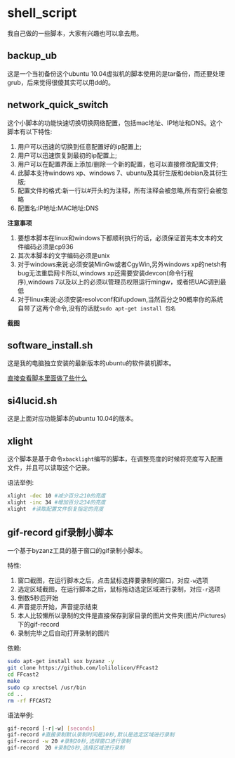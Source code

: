 # shell_script

我自己做的一些脚本，大家有兴趣也可以拿去用。

## backup_ub

这是一个当初备份这个ubuntu 10.04虚拟机的脚本使用的是tar备份，而还要处理grub，后来觉得很傻其实可以用dd的。

## network_quick_switch

这个小脚本的功能快速切换切换网络配置，包括mac地址、IP地址和DNS。这个脚本有以下特性:

1. 用户可以迅速的切换到任意配置好的ip配置上;
2. 用户可以迅速恢复到最初的ip配置上;
3. 用户可以在配置界面上添加/删除一个新的配置，也可以直接修改配置文件;
4. 此脚本支持windows xp、windows 7、ubuntu及其衍生版和debian及其衍生版;
5. 配置文件的格式:新一行以#开头的为注释，所有注释会被忽略,所有空行会被忽略
6. 配置名:IP地址:MAC地址:DNS

**注意事项** 

1. 要想本脚本在linux和windows下都顺利执行的话，必须保证首先本文本的文件编码必须是cp936
2. 其次本脚本的文字编码必须是unix
3. 对于windows来说:必须安装MinGw或者CgyWin,另外windows xp的netsh有bug无法重启网卡所以,windows xp还需要安装devcon(命令行程序),windows 7以及以上的必须以管理员权限运行mingw，或者把UAC调到最低
4. 对于linux来说:必须安装resolvconf和ifupdown,当然百分之90概率你的系统自带了这两个命令,没有的话就`sudo apt-get install 包名`

**截图** 



## software_install.sh

这是我的电脑独立安装的最新版本的ubuntu的软件装机脚本。

[直接查看脚本里面做了些什么](software_install.sh)

## si4lucid.sh

这是上面对应功能脚本的ubuntu 10.04的版本。

## xlight

这个脚本是基于命令`xbacklight`编写的脚本，在调整亮度的时候将亮度写入配置文件，并且可以读取这个记录。

语法举例:

```bash
xlight -dec 10 #减少百分之10的亮度
xlight -inc 34 #增加百分之34的亮度
xlight  #读取配置文件恢复指定的亮度
```

## gif-record gif录制小脚本

一个基于byzanz工具的基于窗口的gif录制小脚本。

特性:

1. 窗口截图，在运行脚本之后，点击鼠标选择要录制的窗口，对应`-w`选项
1. 选定区域截图，在运行脚本之后，鼠标拖动选定区域进行录制，对应`-r`选项
2. 倒数5秒后开始
3. 声音提示开始，声音提示结束
4. 本人比较懒所以录制的文件是直接保存到家目录的图片文件夹(图片/Pictures)下的gif-record
5. 录制完毕之后自动打开录制的图片

依赖:

```bash
sudo apt-get install sox byzanz -y
git clone https://github.com/lolilolicon/FFcast2
cd FFcast2
make
sudo cp xrectsel /usr/bin
cd ..
rm -rf FFCAST2
```

语法举例:

```bash
gif-record [-r|-w] [seconds]
gif-record #直接录制默认录制时间是10秒,默认是选定区域进行录制
gif-record -w 20 #录制20秒,选择窗口进行录制
gif-record  20 #录制20秒,选择区域进行录制
```

